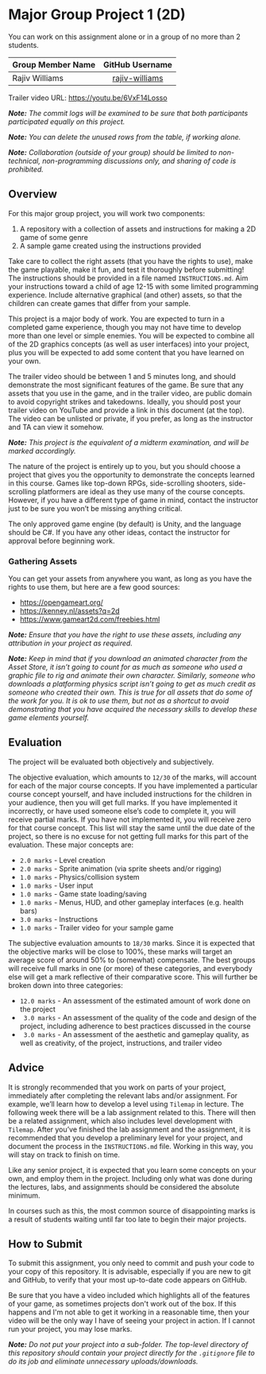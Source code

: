 # Major Group Project 1 (2D)

You can work on this assignment alone or in a group of no more than 2 students.

| Group Member Name          | GitHub Username    |
| :------------------------- |:------------------:|
| Rajiv Williams | [rajiv-williams](https://github.com/rajiv-williams) |

Trailer video URL: https://youtu.be/6VxF14Losso

_**Note:** The commit logs will be examined to be sure that both participants participated equally on this project._

_**Note:** You can delete the unused rows from the table, if working alone._

_**Note:** Collaboration (outside of your group) should be limited to non-technical, non-programming discussions only, and sharing of code is prohibited._

## Overview

For this major group project, you will work two components:

1. A repository with a collection of assets and instructions for making a 2D game of some genre
2. A sample game created using the instructions provided

Take care to collect the right assets (that you have the rights to use), make the game playable, make it fun, and test it thoroughly before submitting!  The instructions should be provided in a file named `INSTRUCTIONS.md`.  Aim your instructions toward a child of age 12-15 with some limited programming experience.  Include alternative graphical (and other) assets, so that the children can create games that differ from your sample.

This project is a major body of work.  You are expected to turn in a completed game experience, though you may not have time to develop more than one level or simple enemies.  You will be expected to combine all of the 2D graphics concepts (as well as user interfaces) into your project, plus you will be expected to add some content that you have learned on your own.

The trailer video should be between 1 and 5 minutes long, and should demonstrate the most significant features of the game.  Be sure that any assets that you use in the game, and in the trailer video, are public domain to avoid copyright strikes and takedowns.  Ideally, you should post your trailer video on YouTube and provide a link in this document (at the top).  The video can be unlisted or private, if you prefer, as long as the instructor and TA can view it somehow.

_**Note:**  This project is the equivalent of a midterm examination, and will be marked accordingly._

The nature of the project is entirely up to you, but you should choose a project that gives you the opportunity to demonstrate the concepts learned in this course.  Games like top-down RPGs, side-scrolling shooters, side-scrolling platformers are ideal as they use many of the course concepts.  However, if you have a different type of game in mind, contact the instructor just to be sure you won’t be missing anything critical.

The only approved game engine (by default) is Unity, and the language should be C#.  If you have any other ideas, contact the instructor for approval before beginning work.


### Gathering Assets

You can get your assets from anywhere you want, as long as you have the rights to use them, but here are a few good sources:

- https://opengameart.org/
- https://kenney.nl/assets?q=2d
- https://www.gameart2d.com/freebies.html

_**Note:** Ensure that you have the right to use these assets, including any attribution in your project as required._

_**Note:** Keep in mind that if you download an animated character from the Asset Store, it isn’t going to count for as much as someone who used a graphic file to rig and animate their own character.  Similarly, someone who downloads a platforming physics script isn’t going to get as much credit as someone who created their own.  This is true for all assets that do some of the work for you.  It is ok to use them, but not as a shortcut to avoid demonstrating that you have acquired the necessary skills to develop these game elements yourself._


## Evaluation

The project will be evaluated both objectively and subjectively.

The objective evaluation, which amounts to `12/30` of the marks, will account for each of the major course concepts.  If you have implemented a particular course concept yourself, and have included instructions for the children in your audience, then you will get full marks.  If you have implemented it incorrectly, or have used someone else’s code to complete it, you will receive partial marks.  If you have not implemented it, you will receive zero for that course concept.  This list will stay the same until the due date of the project, so there is no excuse for not getting full marks for this part of the evaluation.  These major concepts are:

- `2.0 marks` - Level creation
- `2.0 marks` - Sprite animation (via sprite sheets and/or rigging)
- `1.0 marks` - Physics/collision system
- `1.0 marks` - User input
- `1.0 marks` - Game state loading/saving
- `1.0 marks` - Menus, HUD, and other gameplay interfaces (e.g. health bars)
- `3.0 marks` - Instructions
- `1.0 marks` - Trailer video for your sample game

The subjective evaluation amounts to `18/30` marks.  Since it is expected that the objective marks will be close to 100%, these marks will target an average score of around 50% to (somewhat) compensate.  The best groups will receive full marks in one (or more) of these categories, and everybody else will get a mark reflective of their comparative score.  This will further be broken down into three categories:

- `12.0 marks` - An assessment of the estimated amount of work done on the project
- ` 3.0 marks` - An assessment of the quality of the code and design of the project, including adherence to best practices discussed in the course
- ` 3.0 marks` - An assessment of the aesthetic and gameplay quality, as well as creativity, of the project, instructions, and trailer video


## Advice

It is strongly recommended that you work on parts of your project, immediately after completing the relevant labs and/or assignment.  For example, we’ll learn how to develop a level using `Tilemap` in lecture.  The following week there will be a lab assignment related to this.  There will then be a related assignment, which also includes level development with `Tilemap`.  After you’ve finished the lab assignment and the assignment, it is recommended that you develop a preliminary level for your project, and document the process in the `INSTRUCTIONS.md` file.  Working in this way, you will stay on track to finish on time.

Like any senior project, it is expected that you learn some concepts on your own, and employ them in the project.  Including only what was done during the lectures, labs, and assignments should be considered the absolute minimum.

In courses such as this, the most common source of disappointing marks is a result of students waiting until far too late to begin their major projects.


## How to Submit

To submit this assignment, you only need to commit and push your code to your copy of this repository.  It is advisable, especially if you are new to git and GitHub, to verify that your most up-to-date code appears on GitHub.

Be sure that you have a video included which highlights all of the features of your game, as sometimes projects don't work out of the box.  If this happens and I'm not able to get it working in a reasonable time, then your video will be the only way I have of seeing your project in action.  If I cannot run your project, you may lose marks.

_**Note:** Do not put your project into a sub-folder.  The top-level directory of this repository should contain your project directly for the `.gitignore` file to do its job and eliminate unnecessary uploads/downloads._

